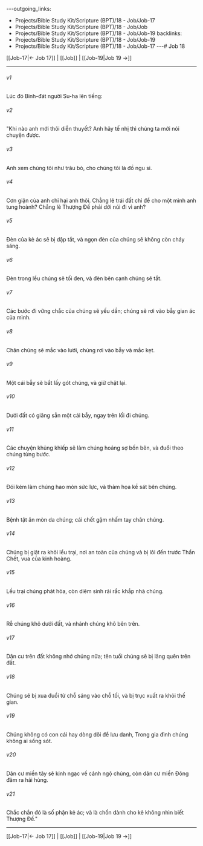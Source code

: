 ---outgoing_links:
  - Projects/Bible Study Kit/Scripture (BPT)/18 - Job/Job-17
  - Projects/Bible Study Kit/Scripture (BPT)/18 - Job/Job
  - Projects/Bible Study Kit/Scripture (BPT)/18 - Job/Job-19
backlinks:
  - Projects/Bible Study Kit/Scripture (BPT)/18 - Job/Job-19
  - Projects/Bible Study Kit/Scripture (BPT)/18 - Job/Job-17
---# Job 18

[[Job-17|← Job 17]] | [[Job]] | [[Job-19|Job 19 →]]
***



###### v1 
Lúc đó Binh-đát người Su-ha lên tiếng: 

###### v2 
"Khi nào anh mới thôi diễn thuyết? Anh hãy tế nhị thì chúng ta mới nói chuyện được. 

###### v3 
Anh xem chúng tôi như trâu bò, cho chúng tôi là đồ ngu si. 

###### v4 
Cơn giận của anh chỉ hại anh thôi. Chẳng lẽ trái đất chỉ để cho một mình anh tung hoành? Chẳng lẽ Thượng Đế phải dời núi đi vì anh? 

###### v5 
Đèn của kẻ ác sẽ bị dập tắt, và ngọn đèn của chúng sẽ không còn cháy sáng. 

###### v6 
Đèn trong lều chúng sẽ tối đen, và đèn bên cạnh chúng sẽ tắt. 

###### v7 
Các bước đi vững chắc của chúng sẽ yếu dần; chúng sẽ rơi vào bẫy gian ác của mình. 

###### v8 
Chân chúng sẽ mắc vào lưới, chúng rơi vào bẫy và mắc kẹt. 

###### v9 
Một cái bẫy sẽ bắt lấy gót chúng, và giữ chặt lại. 

###### v10 
Dưới đất có giăng sẵn một cái bẫy, ngay trên lối đi chúng. 

###### v11 
Các chuyện khủng khiếp sẽ làm chúng hoảng sợ bốn bên, và đuổi theo chúng từng bước. 

###### v12 
Đói kém làm chúng hao mòn sức lực, và thảm họa kề sát bên chúng. 

###### v13 
Bệnh tật ăn mòn da chúng; cái chết gậm nhấm tay chân chúng. 

###### v14 
Chúng bị giật ra khỏi lều trại, nơi an toàn của chúng và bị lôi đến trước Thần Chết, vua của kinh hoàng. 

###### v15 
Lều trại chúng phát hỏa, còn diêm sinh rải rắc khắp nhà chúng. 

###### v16 
Rễ chúng khô dưới đất, và nhánh chúng khô bên trên. 

###### v17 
Dân cư trên đất không nhớ chúng nữa; tên tuổi chúng sẽ bị lãng quên trên đất. 

###### v18 
Chúng sẽ bị xua đuổi từ chỗ sáng vào chỗ tối, và bị trục xuất ra khỏi thế gian. 

###### v19 
Chúng không có con cái hay dòng dõi để lưu danh, Trong gia đình chúng không ai sống sót. 

###### v20 
Dân cư miền tây sẽ kinh ngạc về cảnh ngộ chúng, còn dân cư miền Đông đâm ra hãi hùng. 

###### v21 
Chắc chắn đó là số phận kẻ ác; và là chốn dành cho kẻ không nhìn biết Thượng Đế."

***
[[Job-17|← Job 17]] | [[Job]] | [[Job-19|Job 19 →]]
